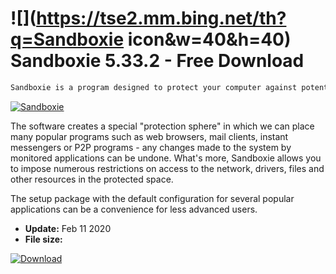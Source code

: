 # ![](https://tse2.mm.bing.net/th?q=Sandboxie icon&w=40&h=40) Sandboxie 5.33.2 - Free Download

```sh
Sandboxie is a program designed to protect your computer against potentially harmful effects of the selected application.
```
[![Sandboxie](https://gallery.dpcdn.pl/imgc/Tools/470/g_-_420x350_1.5_-_x20091109174522.jpg)](https://softexe.net/win/security-privacy/other/sandboxie:aRhp.html)

The software creates a special "protection sphere" in which we can place many popular programs such as web browsers, mail clients, instant messengers or P2P programs - any changes made to the system by monitored applications can be undone. What's more, Sandboxie allows you to impose numerous restrictions on access to the network, drivers, files and other resources in the protected space.
 
 The setup package with the default configuration for several popular applications can be a convenience for less advanced users.


- **Update:** Feb 11 2020
- **File size:** 

[![Download](https://cdn.softexe.net/static/img/download.png)](https://softexe.net/win/security-privacy/other/sandboxie:aRhp.html)


